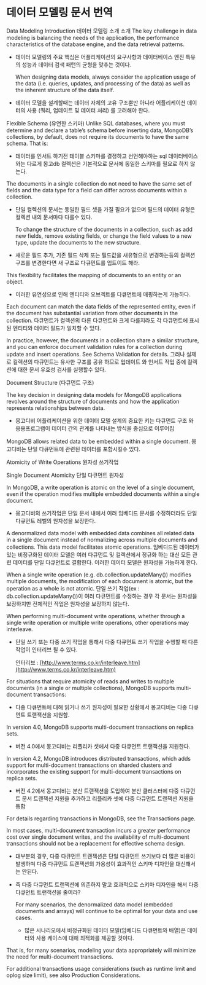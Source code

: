 # 데이터 모델링 문서 번역

Data Modeling Introduction 데이터 모델링 소개 소개 The key challenge in data modeling is balancing the needs of the application, the performance characteristics of the database engine, and the data retrieval patterns.

* 데이터 모델링의 주요 핵심은 어플리케이션의 요구사항과 데이터베이스 엔진 특유의 성능과 데이터 검색 패턴의 균형을 맞추는 것이다.

  When designing data models, always consider the application usage of the data \(i.e. queries, updates, and processing of the data\) as well as the inherent structure of the data itself.

* 데이터 모델을 설계할때는 데이터 자체의 고유 구조뿐만 아니라 어플리케이션 데이터의 사용 \(쿼리, 업데이트 및 데이터 처리\) 를 고려해야 한다.

Flexible Schema \(유연한 스키마\) Unlike SQL databases, where you must determine and declare a table’s schema before inserting data, MongoDB’s collections, by default, does not require its documents to have the same schema. That is:

* 데이터를 인서트 하기전 테이블 스키마를 결졍하고 선언해야하는 sql 데이터베이스와는 다르게 몽고db 컬렉션은 기본적으로 문서에 동일한 스키마를 필요로 하지 않는다.

The documents in a single collection do not need to have the same set of fields and the data type for a field can differ across documents within a collection.

* 단일 컬렉션의 문서는 동일한 필드 셋을 가질 필요가 없으며 필드의 데이터 유형은 컬렉션 내의 문서마다 다를수 있다.

  To change the structure of the documents in a collection, such as add new fields, remove existing fields, or change the field values to a new type, update the documents to the new structure.

* 새로운 필드 추가, 기존 필드 삭제 또는 필드값을 새유형으로 변경하는등의 컬렉션 구조를 변경한다면 새 구조로 다큐먼트를 업트이트 해라.

This flexibility facilitates the mapping of documents to an entity or an object.

* 이러한 유연성으로 인해 엔티티와 오브젝트를 다큐먼트에 매핑하는게 가능하다.

Each document can match the data fields of the represented entity, even if the document has substantial variation from other documents in the collection. 다큐먼트가 컬렉션의 다른 다큐먼트와 크게 다를지라도 각 다큐먼트에 표시된 엔티티와 데이터 필드가 일치할 수 있다.

In practice, however, the documents in a collection share a similar structure, and you can enforce document validation rules for a collection during update and insert operations. See Schema Validation for details. 그러나 실제로 컬렉션의 다큐먼트는 유사한 구조를 공유 하므로 업데이트 와 인서트 작업 중에 컬렉션에 대한 문서 유효성 검사를 실행할수 있다.

Document Structure \(다큐먼트 구조\)

The key decision in designing data models for MongoDB applications revolves around the structure of documents and how the application represents relationships between data.

* 몽고디비 어플리케이션을 위한 데이터 모델 설계의 중요한 키는 다큐먼트 구조 와 응용프로그램이 데이터 간의 관계를 나타내는 방식을 중심으로 이루어짐

MongoDB allows related data to be embedded within a single document. 몽고디비는 단일 다큐먼트에 관련된 데이터를 포함시킬수 있다.

Atomicity of Write Operations 원자성 쓰기작업

Single Document Atomicity 단일 다큐먼트 원자성

In MongoDB, a write operation is atomic on the level of a single document, even if the operation modifies multiple embedded documents within a single document.

* 몽고디비의 쓰기작업은  단일 문서 내에서 여러 임베디드 문서를 수정하더라도  단일 다큐먼트 레벨의 원자성을 보장한다.

A denormalized data model with embedded data combines all related data in a single document instead of normalizing across multiple documents and collections. This data model facilitates atomic operations. 임베디드된 데이터가 있는 비정규화된 데이터 모델은 여러 다큐먼트 및 컬렉션에서 정규화 하는 대신 모든 관련 데이터를 단일 다큐먼트로 결합한다. 이러한 데이터 모델은 원자성을 가능하게 한다.

When a single write operation \(e.g. db.collection.updateMany\(\)\) modifies multiple documents, the modification of each document is atomic, but the operation as a whole is not atomic. 단일 쓰기 작업\(ex : db.collection.updateMany\(\)\)이 여러 다큐먼트를 수정하는 경우 각 문서는 원자성을 보장하지만 전체적인 작업은 원자성을 보장하지 않는다.

When performing multi-document write operations, whether through a single write operation or multiple write operations, other operations may interleave.

* 단일 쓰기 또는 다중 쓰기 작업을 통해서 다중 다큐먼트 쓰기 작업을 수행할 때 다른 작업이 인터리브 될 수 있다.

  인터리브 : [http://www.terms.co.kr/interleave.htm](http://www.terms.co.kr/interleave.htm)

For situations that require atomicity of reads and writes to multiple documents \(in a single or multiple collections\), MongoDB supports multi-document transactions:

* 다중 다큐먼트에 대해 읽거나 쓰기 원자성이 필요한 상황에서 몽고디비는 다중 다큐먼트 트랜잭션을 지원함.

In version 4.0, MongoDB supports multi-document transactions on replica sets.

* 버전 4.0에서  몽고디비는 리플리카 셋에서  다중 다큐먼트 트랜잭션을 지원한다.

In version 4.2, MongoDB introduces distributed transactions, which adds support for multi-document transactions on sharded clusters and incorporates the existing support for multi-document transactions on replica sets.

* 버전 4.2에서 몽고디비는 분산 트랜잭션을 도입하여 분산 클러스터에 다중 다큐먼트 문서 트랜잭션 지원을 추가하고 리플리카 셋에 다중 다큐먼트 트랜잭션 지원을 통합

For details regarding transactions in MongoDB, see the Transactions page.

In most cases, multi-document transaction incurs a greater performance cost over single document writes, and the availability of multi-document transactions should not be a replacement for effective schema design.

* 대부분의 경우, 다중 다큐먼트 트랜잭션은 단일 다큐먼트 쓰기보다 더 많은 비용이 발생하며 다중 다큐먼트 트랜잭션의 가용성이 효과적인 스키마 디자인을 대신해서는 안된다.
* 즉 다중 다큐먼트 트랜잭션에 의존하지 말고 효과적으로 스키마 디자인을 해서 다중 다큐먼트 트랜잭션을 줄여라?

  For many scenarios, the denormalized data model \(embedded documents and arrays\) will continue to be optimal for your data and use cases. 

  * 많은 시나리오에서 비정규화된 데이터 모델\(임베디드 다큐먼트와 배열\)은 데이터와  사용 케이스에 대해 최적화를 제공할 것이다.

That is, for many scenarios, modeling your data appropriately will minimize the need for multi-document transactions.

For additional transactions usage considerations \(such as runtime limit and oplog size limit\), see also Production Considerations.

